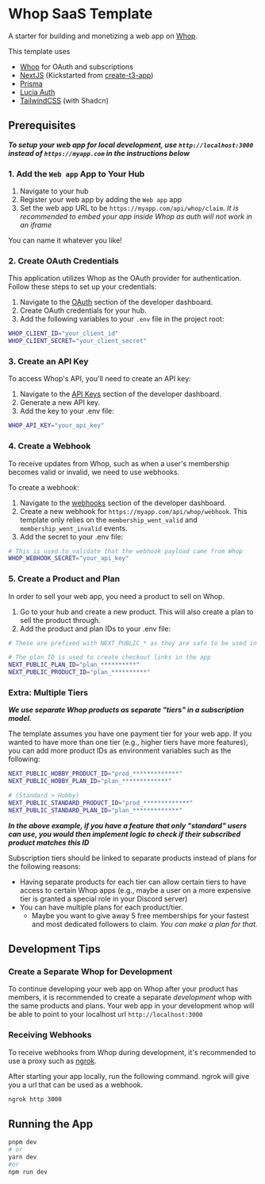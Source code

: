 # Whop SaaS Template

A starter for building and monetizing a web app on [Whop](https://whop.com).

This template uses

-   [Whop](https://whop.com) for OAuth and subscriptions
-   [NextJS](https://nextjs.org/) (Kickstarted from [create-t3-app](https://create.t3.gg/))
-   [Prisma](https://www.prisma.io/)
-   [Lucia Auth](https://lucia-auth.com/)
-   [TailwindCSS](https://tailwindcss.com/) (with Shadcn)

## Prerequisites

**_To setup your web app for local development, use `http://localhost:3000` instead of `https://myapp.com` in the instructions below_**

### 1. Add the `Web app` App to Your Hub

1. Navigate to your hub
2. Register your web app by adding the `Web app` app
3. Set the web app URL to be `https://myapp.com/api/whop/claim`. _It is recommended to embed your app inside Whop as auth will not work in an iframe_

You can name it whatever you like!

### 2. Create OAuth Credentials

This application utilizes Whop as the OAuth provider for authentication. Follow these steps to set up your credentials:

1. Navigate to the [OAuth](https://whop.com/dash/settings/developer/oauth) section of the developer dashboard.
2. Create OAuth credentials for your hub.
3. Add the following variables to your `.env` file in the project root:

```sh
WHOP_CLIENT_ID="your_client_id"
WHOP_CLIENT_SECRET="your_client_secret"
```

### 3. Create an API Key

To access Whop's API, you'll need to create an API key:

1. Navigate to the [API Keys](https://whop.com/dash/settings/developer/api-keys) section of the developer dashboard.
2. Generate a new API key.
3. Add the key to your .env file:

```sh
WHOP_API_KEY="your_api_key"
```

### 4. Create a Webhook

To receive updates from Whop, such as when a user's membership becomes valid or invalid, we need to use webhooks.

To create a webhook:

1. Navigate to the [webhooks](https://whop.com/dash/settings/developer/webhooks) section of the developer dashboard.
2. Create a new webhook for `https://myapp.com/api/whop/webhook`. This template only relies on the `membership_went_valid` and `membership_went_invalid` events.
3. Add the secret to your .env file:

```sh
# This is used to validate that the webhook payload came from Whop
WHOP_WEBHOOK_SECRET="your_api_key"
```

### 5. Create a Product and Plan

In order to sell your web app, you need a product to sell on Whop.

1. Go to your hub and create a new product. This will also create a plan to sell the product through.
2. Add the product and plan IDs to your .env file:

```sh
# These are prefixed with NEXT_PUBLIC_* as they are safe to be used in the browser!

# The plan ID is used to create checkout links in the app
NEXT_PUBLIC_PLAN_ID="plan_**********"
NEXT_PUBLIC_PRODUCT_ID="plan_**********"
```

### Extra: Multiple Tiers

**_We use separate Whop products as separate "tiers" in a subscription model._**

The template assumes you have one payment tier for your web app. If you wanted to have more than one tier (e.g., higher tiers have more features), you can add more product IDs as environment variables such as the following:

```sh
NEXT_PUBLIC_HOBBY_PRODUCT_ID="prod_*************"
NEXT_PUBLIC_HOBBY_PLAN_ID="plan_*************"

# (Standard > Hobby)
NEXT_PUBLIC_STANDARD_PRODUCT_ID="prod_*************"
NEXT_PUBLIC_STANDARD_PLAN_ID="plan_*************"

```

**_In the above example, if you have a feature that only "standard" users can use, you would then implement logic to check if their subscribed product matches this ID_**

Subscription tiers should be linked to separate products instead of plans for the following reasons:

-   Having separate products for each tier can allow certain tiers to have access to certain Whop apps (e.g., maybe a user on a more expensive tier is granted a special role in your Discord server)
-   You can have multiple plans for each product/tier.
    -   Maybe you want to give away 5 free memberships for your fastest and most dedicated followers to claim. _You can make a plan for that._

## Development Tips

### Create a Separate Whop for Development

To continue developing your web app on Whop after your product has members, it is recommended to create a separate _development_ whop with the same products and plans. Your web app in your development whop will be able to point to your localhost url `http://localhost:3000`

### Receiving Webhooks

To receive webhooks from Whop during development, it's recommended to use a proxy such as [ngrok](https://ngrok.com/).

After starting your app locally, run the following command. ngrok will give you a url that can be used as a webhook.

```sh
ngrok http 3000
```

## Running the App

```sh
pnpm dev
# or
yarn dev
#or
npm run dev
```
